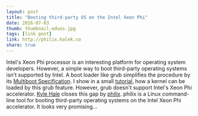 ```yaml
---
layout: post
title: "Booting third-party OS on the Intel Xeon Phi"
date: 2016-07-03
thumb: thumbnail-eduos.jpg
tags: [link post]
link: http://philix.halek.co
share: true
---
```


Intel's Xeon Phi processor is an interesting platform for operating system developers.
However, a simple way to boot third-party operating systems isn't supported by Intel.
A boot loader like grub simplifies the procedure by its [Multiboot Specification](http://www.gnu.org/software/grub/manual/multiboot/).
I show in a small [tutorial](https://techblog.lankes.org/tutorials/smallest-helloworld-of-the-world-or-not/), how a kernel can be loaded by this grub feature.
However, grub doesn't support Intel's Xeon Phi accelerator.
[Kyle Hale](http://halek.co) closes this gap by [philix](http://philix.halek.co).
philix is a Linux command-line tool for booting third-party operating systems on the Intel Xeon Phi accelerator.
It looks very promising...
